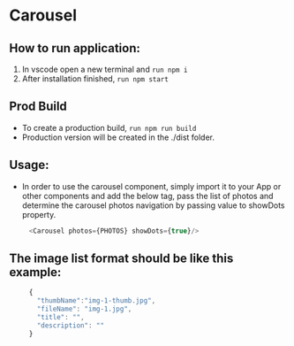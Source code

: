 # Carousel

## How to run application:
1. In vscode open a new terminal and ``` run npm i ```
2. After installation finished, ``` run npm start ```

## Prod Build
+ To create a production build, ``` run npm run build ```
+ Production version will be created in the ./dist folder.

## Usage:
+ In order to use the carousel component, 
  simply import it to your App 
  or other components and add the below tag,
  pass the list of photos and
  determine the carousel photos navigation by
  passing value to showDots property.

``` js
     <Carousel photos={PHOTOS} showDots={true}/>
```   
## The image list format should be like this example:

``` js
     {
       "thumbName":"img-1-thumb.jpg",
       "fileName": "img-1.jpg",
       "title": "",
       "description": ""
     }
``` 
